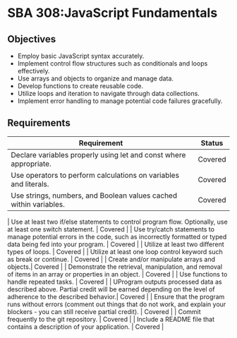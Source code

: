 # SBA 308:JavaScript Fundamentals

## Objectives

- Employ basic JavaScript syntax accurately.
- Implement control flow structures such as conditionals and loops effectively.
- Use arrays and objects to organize and manage data.
- Develop functions to create reusable code.
- Utilize loops and iteration to navigate through data collections.
- Implement error handling to manage potential code failures gracefully.

## Requirements

| Requirement                                                       | Status  |
| ----------------------------------------------------------------- | ------- |
| Declare variables properly using let and const where appropriate. | Covered |
| Use operators to perform calculations on variables and literals.  | Covered |
| Use strings, numbers, and Boolean values cached within variables. | Covered |

| Use at least two if/else statements to control program flow.
Optionally, use at least one switch statement. | Covered |
| Use try/catch statements to manage potential errors in the code, such as incorrectly formatted or typed data being fed into your program. | Covered |
| Utilize at least two different types of loops. | Covered |
| Utilize at least one loop control keyword such as break or continue. | Covered |
| Create and/or manipulate arrays and objects.| Covered |
| Demonstrate the retrieval, manipulation, and removal of items in an array or properties in an object. | Covered |
| Use functions to handle repeated tasks. | Covered |
| UProgram outputs processed data as described above. Partial credit will be earned depending on the level of adherence to the described behavior.| Covered |
| Ensure that the program runs without errors (comment out things that do not work, and explain your blockers - you can still receive partial credit). | Covered |
| Commit frequently to the git repository. | Covered |
| Include a README file that contains a description of your application. | Covered |
